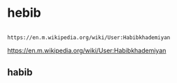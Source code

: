 # hebib
                                                    https://en.m.wikipedia.org/wiki/User:Habibkhademiyan  
https://en.m.wikipedia.org/wiki/User:Habibkhademiyan                                                    
## habib


